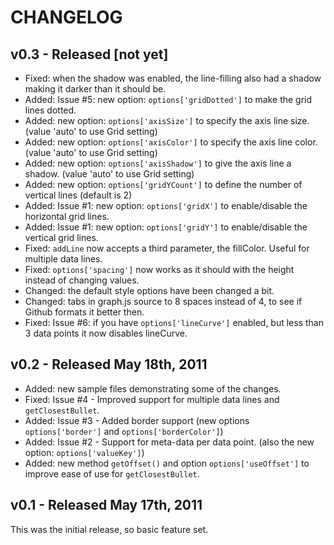 # CHANGELOG

## v0.3 - Released [not yet]

 * Fixed: when the shadow was enabled, the line-filling also had a shadow making it darker than it should be.
 * Added: Issue #5: new option: `options['gridDotted']` to make the grid lines dotted.
 * Added: new option: `options['axisSize']` to specify the axis line size. (value 'auto' to use Grid setting)
 * Added: new option: `options['axisColor']` to specify the axis line color. (value 'auto' to use Grid setting)
 * Added: new option: `options['axisShadow']` to give the axis line a shadow. (value 'auto' to use Grid setting)
 * Added: new option: `options['gridYCount']` to define the number of vertical lines (default is 2)
 * Added: Issue #1: new option: `options['gridX']` to enable/disable the horizontal grid lines.
 * Added: Issue #1: new option: `options['gridY']` to enable/disable the vertical grid lines.
 * Fixed: `addLine` now accepts a third parameter, the fillColor. Useful for multiple data lines.
 * Fixed: `options['spacing']` now works as it should with the height instead of changing values.
 * Changed: the default style options have been changed a bit.
 * Changed: tabs in graph.js source to 8 spaces instead of 4, to see if Github formats it better then.
 * Fixed: Issue #6: if you have `options['lineCurve']` enabled, but less than 3 data points it now disables lineCurve.

## v0.2 - Released May 18th, 2011

 * Added: new sample files demonstrating some of the changes.
 * Fixed: Issue #4 - Improved support for multiple data lines and `getClosestBullet`.
 * Added: Issue #3 - Added border support (new options `options['border']` and `options['borderColor']`)
 * Added: Issue #2 - Support for meta-data per data point. (also the new option: `options['valueKey']`)
 * Added: new method `getOffset()` and option `options['useOffset']` to improve ease of use for `getClosestBullet`.

## v0.1 - Released May 17th, 2011

This was the initial release, so basic feature set.
